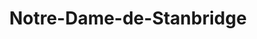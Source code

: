 ---
title: Notre-Dame-de-Stanbridge
url: /notre-dame-de-stanbridge/
latitude: 45.17
longitude: -73.03
---